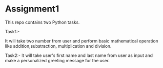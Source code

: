 # Assignment1
This repo contains two Python tasks.

Task1:-

It will take two number from user and perform basic mathematical operation like addition,substraction, multiplication and division.
 
Task2:-
It will take user's first name and last name from user as input and make a personalized greeting message for the user.

